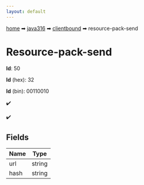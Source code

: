 ```yaml
---
layout: default
---
```


[home](/) ➡ [java316](/protocol/java316) ➡ [clientbound](/protocol/java316/clientbound) ➡ resource-pack-send

# Resource-pack-send

**Id**: 50

**Id** (hex): 32

**Id** (bin): 00110010

✔️

✔️

## Fields

Name | Type
---|---
url | string
hash | string

